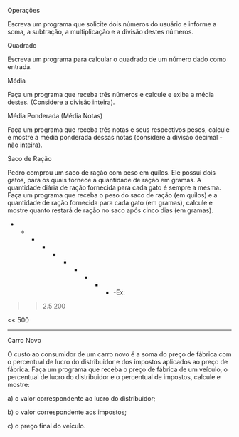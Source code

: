 
Operações

  Escreva um programa que solicite dois números do usuário e informe a soma, a subtração, a multiplicação e a divisão destes números.
  
 Quadrado
 
  Escreva um programa para calcular o quadrado de um número dado como entrada. 

 Média
 
  Faça um programa que receba três números e calcule e exiba a média destes. (Considere a divisão inteira).
  
 Média Ponderada (Média Notas)
 
  Faça um programa que receba três notas e seus respectivos pesos, calcule e mostre a média ponderada dessas notas (considere a divisão decimal - não inteira). 
  
 Saco de Ração
 
 Pedro comprou um saco de ração com peso em quilos. Ele possui dois gatos, para os quais fornece a quantidade de ração em gramas. A quantidade diária de ração fornecida para cada gato é sempre a mesma. Faça um programa que receba o peso do saco de ração (em quilos) e a quantidade de ração fornecida para cada gato (em gramas), calcule e mostre quanto
 restará de ração no saco após cinco dias (em gramas). 
 
 
 - - - - - - - - - - -Ex:
>> 2.5 200 

<< 500
 - - - - - - - - - - -

 Carro Novo
 
  O custo ao consumidor de um carro novo é a soma do preço de fábrica com o percentual de lucro do distribuidor e dos impostos aplicados ao preço de fábrica. Faça um programa que receba o preço de fábrica de um veículo, o percentual de lucro do distribuidor e o percentual de impostos, calcule e mostre:

a) o valor correspondente ao lucro do distribuidor;

b) o valor correspondente aos impostos;

c) o preço final do veículo.


